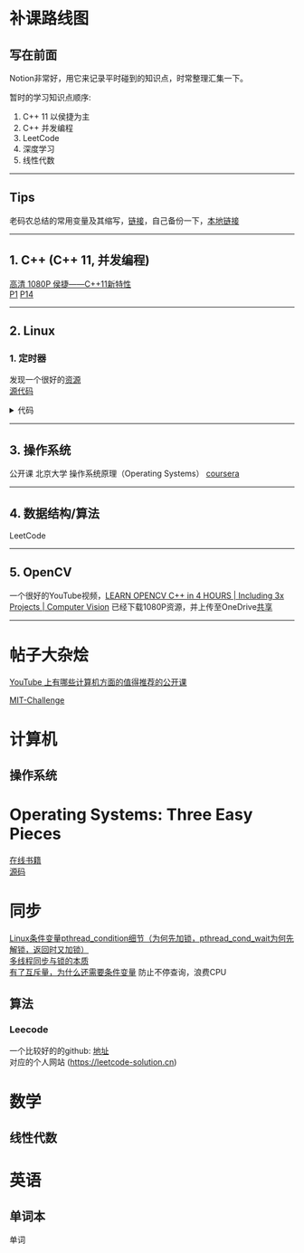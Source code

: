 # 补课路线图

## 写在前面
Notion非常好，用它来记录平时碰到的知识点，时常整理汇集一下。

暂时的学习知识点顺序:<br>
1. C++ 11 以侯捷为主
2. C++ 并发编程
3. LeetCode
4. 深度学习
5. 线性代数

*****

## Tips
老码农总结的常用变量及其缩写，[链接](https://zhuanlan.zhihu.com/p/395995314)，自己备份一下，[本地链接](tips/abbr.md)
*****

## 1. C++ (C++ 11, 并发编程)
[高清 1080P 侯捷——C++11新特性](https://www.youtube.com/watch?v=TJIb9TGfDIw&list=PL-X74YXt4LVYo_bk-jHMV5T3LHRYRbZoH) <br>
[P1](https://www.youtube.com/watch?v=Ko2gkRf548o)
[P14](https://www.youtube.com/watch?v=sxBR8LK33Cg)

*****

## 2. Linux

### 1. 定时器

发现一个很好的[资源](http://www.ilovecpp.com/2019/01/16/timer/#more)<br>
[源代码](https://gist.github.com/baixiangcpp/b2199f1f1c7108f22f47d2ca617f6960)

<details>
<summary>代码</summary>
<pre>
<code>
int dispatch()
{
    ...
    TimerManager tm;
    tm.addTimer(1000, []() { std::cout << "hello world" << std::endl; }, NULL);
    tm.addTimer(5000, []() { std::cout << "hello baixiancpp" << std::endl; }, NULL);
    for(;;)
    {
        int ret = epoll_wait(epollfd,events,events_num,tm.getRecentTimeout());
        tm.takeAllTimeout();
    }
    ...
}
</code>
</pre>
</details>



***

## 3. 操作系统


公开课 北京大学 操作系统原理（Operating Systems） [coursera](https://www.coursera.org/learn/os-pku/home/welcome)

***
## 4. 数据结构/算法
LeetCode

*** 
## 5. OpenCV
一个很好的YouTube视频，[LEARN OPENCV C++ in 4 HOURS | Including 3x Projects | Computer Vision](https://www.youtube.com/watch?v=2FYm3GOonhk)
已经下载1080P资源，并上传至OneDrive[共享](https://khaitanpublicschool-my.sharepoint.com/:v:/g/personal/ztq519_odcn_live/ET5pqFKzdUxBkRaaTuF5PSEB4IKJsCB8HjNOVd27DColxw?e=YDhirx)

*****

# 帖子大杂烩

[YouTube 上有哪些计算机方面的值得推荐的公开课](https://www.zhihu.com/question/49071324)

[MIT-Challenge](https://chenyuxiaodhr.github.io/zh-CN/CS-Learning/MIT-Challenge/)

# 计算机

## 操作系统



# Operating Systems: Three Easy Pieces
[在线书籍](http://pages.cs.wisc.edu/~remzi/OSTEP/)<br>
[源码](https://github.com/remzi-arpacidusseau/ostep-code)

# 同步
[Linux条件变量pthread_condition细节（为何先加锁，pthread_cond_wait为何先解锁，返回时又加锁）](https://blog.csdn.net/shichao1470/article/details/89856443) <br>
[多线程同步与锁的本质](https://steemit.com/cn-programming/@cifer/7t9mdm) <br>
[有了互斥量，为什么还需要条件变量](https://www.cnblogs.com/liuchengchuxiao/p/4332197.html)  防止不停查询，浪费CPU <br>
## 算法

### Leecode

一个比较好的的github: [地址](https://github.com/azl397985856/leetcode) <br>
对应的个人网站 (https://leetcode-solution.cn)

# 数学

## 线性代数

# 英语

## 单词本

单词

